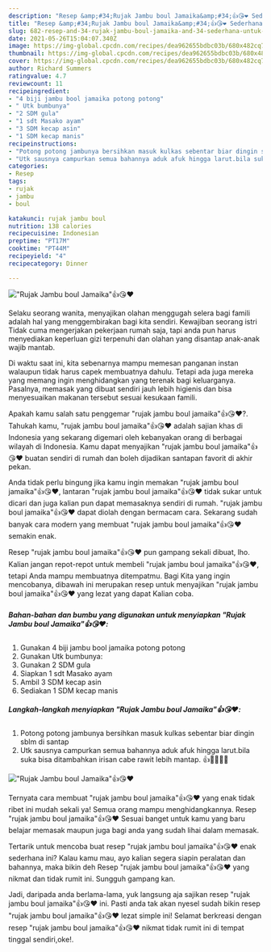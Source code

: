 ```yaml
---
description: "Resep &amp;#34;Rujak Jambu boul Jamaika&amp;#34;👍😘❤️ Sederhana Untuk Jualan"
title: "Resep &amp;#34;Rujak Jambu boul Jamaika&amp;#34;👍😘❤️ Sederhana Untuk Jualan"
slug: 682-resep-and-34-rujak-jambu-boul-jamaika-and-34-sederhana-untuk-jualan
date: 2021-05-26T15:04:07.340Z
image: https://img-global.cpcdn.com/recipes/dea962655bdbc03b/680x482cq70/rujak-jambu-boul-jamaika👍😘❤️-foto-resep-utama.jpg
thumbnail: https://img-global.cpcdn.com/recipes/dea962655bdbc03b/680x482cq70/rujak-jambu-boul-jamaika👍😘❤️-foto-resep-utama.jpg
cover: https://img-global.cpcdn.com/recipes/dea962655bdbc03b/680x482cq70/rujak-jambu-boul-jamaika👍😘❤️-foto-resep-utama.jpg
author: Richard Summers
ratingvalue: 4.7
reviewcount: 11
recipeingredient:
- "4 biji jambu bool jamaika potong potong"
- " Utk bumbunya"
- "2 SDM gula"
- "1 sdt Masako ayam"
- "3 SDM kecap asin"
- "1 SDM kecap manis"
recipeinstructions:
- "Potong potong jambunya bersihkan masuk kulkas sebentar biar dingin sblm di santap"
- "Utk sausnya campurkan semua bahannya aduk afuk hingga larut.bila suka bisa ditambahkan irisan cabe rawit lebih mantap. 👍🙏🙏😘😘"
categories:
- Resep
tags:
- rujak
- jambu
- boul

katakunci: rujak jambu boul 
nutrition: 138 calories
recipecuisine: Indonesian
preptime: "PT17M"
cooktime: "PT44M"
recipeyield: "4"
recipecategory: Dinner

---
```



![&#34;Rujak Jambu boul Jamaika&#34;👍😘❤️](https://img-global.cpcdn.com/recipes/dea962655bdbc03b/680x482cq70/rujak-jambu-boul-jamaika👍😘❤️-foto-resep-utama.jpg)

Selaku seorang wanita, menyajikan olahan menggugah selera bagi famili adalah hal yang menggembirakan bagi kita sendiri. Kewajiban seorang istri Tidak cuma mengerjakan pekerjaan rumah saja, tapi anda pun harus menyediakan keperluan gizi terpenuhi dan olahan yang disantap anak-anak wajib mantab.

Di waktu  saat ini, kita sebenarnya mampu memesan panganan instan walaupun tidak harus capek membuatnya dahulu. Tetapi ada juga mereka yang memang ingin menghidangkan yang terenak bagi keluarganya. Pasalnya, memasak yang dibuat sendiri jauh lebih higienis dan bisa menyesuaikan makanan tersebut sesuai kesukaan famili. 



Apakah kamu salah satu penggemar &#34;rujak jambu boul jamaika&#34;👍😘❤️?. Tahukah kamu, &#34;rujak jambu boul jamaika&#34;👍😘❤️ adalah sajian khas di Indonesia yang sekarang digemari oleh kebanyakan orang di berbagai wilayah di Indonesia. Kamu dapat menyajikan &#34;rujak jambu boul jamaika&#34;👍😘❤️ buatan sendiri di rumah dan boleh dijadikan santapan favorit di akhir pekan.

Anda tidak perlu bingung jika kamu ingin memakan &#34;rujak jambu boul jamaika&#34;👍😘❤️, lantaran &#34;rujak jambu boul jamaika&#34;👍😘❤️ tidak sukar untuk dicari dan juga kalian pun dapat memasaknya sendiri di rumah. &#34;rujak jambu boul jamaika&#34;👍😘❤️ dapat diolah dengan bermacam cara. Sekarang sudah banyak cara modern yang membuat &#34;rujak jambu boul jamaika&#34;👍😘❤️ semakin enak.

Resep &#34;rujak jambu boul jamaika&#34;👍😘❤️ pun gampang sekali dibuat, lho. Kalian jangan repot-repot untuk membeli &#34;rujak jambu boul jamaika&#34;👍😘❤️, tetapi Anda mampu membuatnya ditempatmu. Bagi Kita yang ingin mencobanya, dibawah ini merupakan resep untuk menyajikan &#34;rujak jambu boul jamaika&#34;👍😘❤️ yang lezat yang dapat Kalian coba.

<!--inarticleads1-->

##### Bahan-bahan dan bumbu yang digunakan untuk menyiapkan &#34;Rujak Jambu boul Jamaika&#34;👍😘❤️:

1. Gunakan 4 biji jambu bool jamaika potong potong
1. Gunakan  Utk bumbunya:
1. Gunakan 2 SDM gula
1. Siapkan 1 sdt Masako ayam
1. Ambil 3 SDM kecap asin
1. Sediakan 1 SDM kecap manis




<!--inarticleads2-->

##### Langkah-langkah menyiapkan &#34;Rujak Jambu boul Jamaika&#34;👍😘❤️:

1. Potong potong jambunya bersihkan masuk kulkas sebentar biar dingin sblm di santap
1. Utk sausnya campurkan semua bahannya aduk afuk hingga larut.bila suka bisa ditambahkan irisan cabe rawit lebih mantap. 👍🙏🙏😘😘
<img src="https://img-global.cpcdn.com/steps/6ba5cbc7b44e43bb/160x128cq70/rujak-jambu-boul-jamaika👍😘❤️-langkah-memasak-2-foto.jpg" alt="&#34;Rujak Jambu boul Jamaika&#34;👍😘❤️">



Ternyata cara membuat &#34;rujak jambu boul jamaika&#34;👍😘❤️ yang enak tidak ribet ini mudah sekali ya! Semua orang mampu menghidangkannya. Resep &#34;rujak jambu boul jamaika&#34;👍😘❤️ Sesuai banget untuk kamu yang baru belajar memasak maupun juga bagi anda yang sudah lihai dalam memasak.

Tertarik untuk mencoba buat resep &#34;rujak jambu boul jamaika&#34;👍😘❤️ enak sederhana ini? Kalau kamu mau, ayo kalian segera siapin peralatan dan bahannya, maka bikin deh Resep &#34;rujak jambu boul jamaika&#34;👍😘❤️ yang nikmat dan tidak rumit ini. Sungguh gampang kan. 

Jadi, daripada anda berlama-lama, yuk langsung aja sajikan resep &#34;rujak jambu boul jamaika&#34;👍😘❤️ ini. Pasti anda tak akan nyesel sudah bikin resep &#34;rujak jambu boul jamaika&#34;👍😘❤️ lezat simple ini! Selamat berkreasi dengan resep &#34;rujak jambu boul jamaika&#34;👍😘❤️ nikmat tidak rumit ini di tempat tinggal sendiri,oke!.

